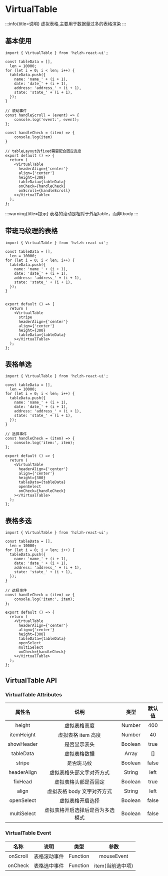 # VirtualTable

:::info{title=说明}
虚拟表格,主要用于数据量过多的表格渲染
:::

## **基本使用**
```tsx
import { VirtualTable } from 'hzlzh-react-ui';

const tableData = [],
  len = 10000;
for (let i = 0; i < len; i++) {
  tableData.push({
    name: 'name_' + (i + 1),
    date: 'date_' + (i + 1),
    address: 'address_' + (i + 1),
    state: 'state_' + (i + 1),
  });
}

// 滚动事件
const handleScroll = (event) => {
    console.log('event:', event);
};

const handleCheck = (item) => {
    console.log(item)
}

// tableLayout的fixed需要配合固定宽度
export default () => {
  return (
    <VirtualTable
      headerAlign={'center'}
      align={'center'}
      height={300}
      tableData={tableData}
      onCheck={handleCheck}
      onScroll={handleScroll}
    ></VirtualTable>
  );
};
```
:::warning{title=提示}
表格的滚动是相对于外层table，而非tbody
:::

## **带斑马纹理的表格**
```tsx
import { VirtualTable } from 'hzlzh-react-ui';

const tableData = [],
  len = 10000;
for (let i = 0; i < len; i++) {
  tableData.push({
    name: 'name_' + (i + 1),
    date: 'date_' + (i + 1),
    address: 'address_' + (i + 1),
    state: 'state_' + (i + 1),
  });
}


export default () => {
  return (
    <VirtualTable
      stripe
      headerAlign={'center'}
      align={'center'}
      height={300}
      tableData={tableData}
    ></VirtualTable>
  );
};
```

## **表格单选**
```tsx
import { VirtualTable } from 'hzlzh-react-ui';

const tableData = [],
  len = 10000;
for (let i = 0; i < len; i++) {
  tableData.push({
    name: 'name_' + (i + 1),
    date: 'date_' + (i + 1),
    address: 'address_' + (i + 1),
    state: 'state_' + (i + 1),
  });
}

// 选择事件
const handleCheck = (item) => {
    console.log('item:', item);
};

export default () => {
  return (
    <VirtualTable
      headerAlign={'center'}
      align={'center'}
      height={300}
      tableData={tableData}
      openSelect
      onCheck={handleCheck}
    ></VirtualTable>
  );
};
```

## **表格多选**
```tsx
import { VirtualTable } from 'hzlzh-react-ui';

const tableData = [],
  len = 10000;
for (let i = 0; i < len; i++) {
  tableData.push({
    name: 'name_' + (i + 1),
    date: 'date_' + (i + 1),
    address: 'address_' + (i + 1),
    state: 'state_' + (i + 1),
  });
}

// 选择事件
const handleCheck = (item) => {
    console.log('item:', item);
};

export default () => {
  return (
    <VirtualTable
      headerAlign={'center'}
      align={'center'}
      height={300}
      tableData={tableData}
      openSelect
      multiSelect
      onCheck={handleCheck}
    ></VirtualTable>
  );
};
```
## **VirtualTable API**
### **VirtualTable Attributes**

|     属性名     |        说明        |   类型    |  默认值  |
|:-----------:|:----------------:|:-------:|:-----:|
|   height    |      虚拟表格高度      | Number  |  400  |
| itemHeight  |   虚拟表格 item 高度   | Number  |  40   |
| showHeader  |      是否显示表头      | Boolean | true  |
|  tableData  |      虚拟表格数据      |  Array  |  []   |
|   stripe    |      是否斑马纹       | Boolean | false |
| headerAlign |   虚拟表格头部文字对齐方式   | String  | left  |
|   fixHead   |    虚拟表格头部是否固定    | Boolean | true  |
|    align    | 虚拟表格 body 文字对齐方式 | String  | left  |
| openSelect  |     虚拟表格开启选择     | Boolean | false |
| multiSelect | 虚拟表格开启选择后是否为多选模式 | Boolean | false |

### **VirtualTable Event**

|    名称    |   说明   |    类型    |     参数      | 
|:--------:|:------:|:--------:|:-----------:|
| onScroll | 表格滚动事件 | Function | mouseEvent  |
| onCheck  | 表格选中事件 | Function | item(当前选中项) |
